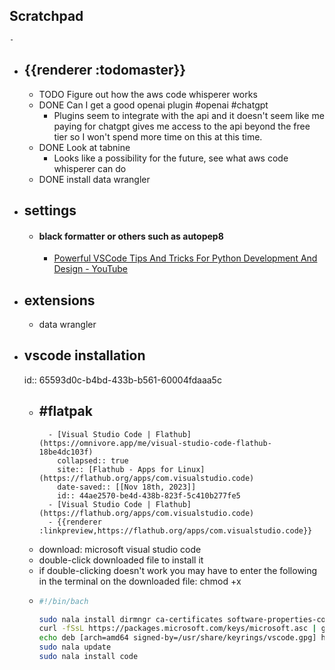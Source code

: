 ## Scratchpad
	-
- ## {{renderer :todomaster}}
	- TODO Figure out how the aws code whisperer works
	- DONE  Can I get a good openai plugin #openai #chatgpt
		- Plugins seem to integrate with the api and it doesn't seem like me paying for chatgpt gives me access to the api beyond the free tier so I won't spend more time on this at this time.
	- DONE Look at tabnine
		- Looks like a possibility for the future, see what aws code whisperer can do
	- DONE install data wrangler
- ## settings
	- #### black formatter or others such as autopep8
		- [Powerful VSCode Tips And Tricks For Python Development And Design - YouTube](https://youtu.be/fj2tuTIcUys?si=teDGSSNKbpB13U0Q&t=446)
- ## extensions
	- data wrangler
- ## vscode installation
  id:: 65593d0c-b4bd-433b-b561-60004fdaaa5c
	- #flatpak
		-
			- [Visual Studio Code | Flathub](https://omnivore.app/me/visual-studio-code-flathub-18be4dc103f)
			  collapsed:: true
			  site:: [Flathub - Apps for Linux](https://flathub.org/apps/com.visualstudio.code)
			  date-saved:: [[Nov 18th, 2023]]
			  id:: 44ae2570-be4d-438b-823f-5c410b277fe5
			- [Visual Studio Code | Flathub](https://flathub.org/apps/com.visualstudio.code)
			- {{renderer :linkpreview,https://flathub.org/apps/com.visualstudio.code}}
	- download: microsoft visual studio code
	- double-click downloaded file to install it
	- if double-clicking doesn't work you may have to enter the following in the terminal on the downloaded file: chmod +x <name of file>
	- ```bash
	  #!/bin/bach
	  
	  sudo nala install dirmngr ca-certificates software-properties-common apt-transport-https curl -y
	  curl -fSsL https://packages.microsoft.com/keys/microsoft.asc | gpg --dearmor | sudo tee /usr/share/keyrings/vscode.gpg >/dev/null
	  echo deb [arch=amd64 signed-by=/usr/share/keyrings/vscode.gpg] https://packages.microsoft.com/repos/vscode stable main | sudo tee /etc/apt/sources.list.d/vscode.list
	  sudo nala update
	  sudo nala install code
	  ```